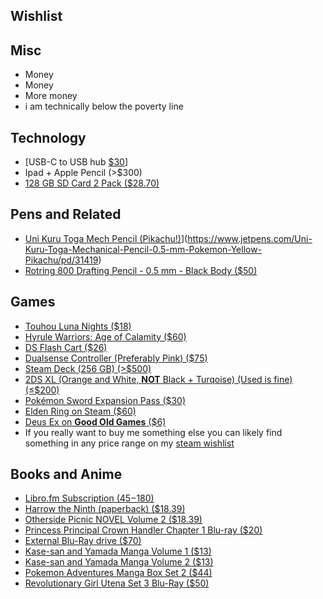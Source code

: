 ## Wishlist

## Misc

-   Money
-   Money
-   More money
-   i am technically below the poverty line


## Technology

-   [USB-C to USB hub [$30](https://www.amazon.com/UtechSmart-Ethernet-Delivery-Compatible-Chromebook/dp/B07H2ZS1B5/)]
-   Ipad + Apple Pencil (>$300)
-   [128 GB SD Card 2 Pack ($28.70)](https://www.amazon.com/SanDisk-128GB-256GB-MicroSD-Memory/dp/B07YQ5M4V4/ref=sr_1_1?crid=2GX1NT9PXL59J&keywords=sd+card+128gb+2&qid=1646671656&sprefix=sd+card+128gb+2%2Caps%2C82&sr=8-1)


## Pens and Related

-   [Uni Kuru Toga Mech Pencil (Pikachu!)]($13)](https://www.jetpens.com/Uni-Kuru-Toga-Mechanical-Pencil-0.5-mm-Pokemon-Yellow-Pikachu/pd/31419)
-   [Rotring 800 Drafting Pencil - 0.5 mm - Black Body ($50)](https://www.jetpens.com/Rotring-800-Drafting-Pencil-0.5-mm-Black-Body/pd/6767)


## Games

-   [Touhou Luna Nights ($18)](https://www.nintendo.com/games/detail/touhou-luna-nights-switch/)
-   [Hyrule Warriors: Age of Calamity ($60)](https://www.nintendo.com/games/detail/hyrule-warriors-age-of-calamity-switch/)
-   [DS Flash Cart ($26)](https://www.amazon.com/2021-SDHC-Version-Adapter-timebomb/dp/B09FDBR8FB/ref=sr_1_3?keywords=r4i+gold+3ds+plus&qid=1646672770&sr=8-3)
-   [Dualsense Controller (Preferably Pink) ($75)](https://direct.playstation.com/en-us/accessories/accessory/dualsense-wireless-controller-nova-pink.3006395)
-   [Steam Deck (256 GB) (>$500)](https://store.steampowered.com/steamdeck/)
-   [2DS XL (Orange and White, **NOT** Black + Turqoise) (Used is fine) (&le;$200)](https://www.amazon.com/dp/B075BD7RYX/ref=twister_B075MJLB5B?_encoding=UTF8&psc=1)
-   [Pokémon Sword Expansion Pass ($30)](https://swordshield.pokemon.com/en-us/expansionpass/)
-   [Elden Ring on Steam ($60)](https://store.steampowered.com/app/1245620/ELDEN_RING/)
-   [Deus Ex on **Good Old Games** ($6)](https://www.gog.com/en/game/deus_ex)
-   If you really want to buy me something else you can likely find something in any price range on my [steam wishlist](https://store.steampowered.com/wishlist/profiles/76561198130985823/#sort=order)


## Books and Anime

-   [Libro.fm Subscription ($45-$180)](https://libro.fm/gift)
-   [Harrow the Ninth (paperback) ($18.39)](https://bookshop.org/books/harrow-the-ninth/9781250313218)
-   [Otherside Picnic NOVEL Volume 2 ($18.39)](https://www.rightstufanime.com/Otherside-Picnic-Novel-Omnibus-Volume-2)
-   [Princess Principal Crown Handler Chapter 1 Blu-ray ($20)](https://www.rightstufanime.com/Princess-Principal-Crown-Handler-Chapter-1-Blu-ray)
-   [External Blu-Ray drive ($70)](https://www.amazon.com/External-Portable-Blu-ray-DriveCompatible-SpeedSilent/dp/B07DL5WQPN/ref=sr_1_4?crid=2NQA2FZ3BU8ZZ&keywords=Blu%2Bray%2Bdvd%2Bplayer%2Busb&qid=1646680618&sprefix=blu%2Bray%2Bdvd%2Bplayer%2Bus%2Caps%2C59&sr=8-4&th=1)
-   [Kase-san and Yamada Manga Volume 1 ($13)](https://www.rightstufanime.com/Kase-san-and-Yamada-Manga)
-   [Kase-san and Yamada Manga Volume 2 ($13)](https://www.rightstufanime.com/Kase-san-and-Yamada-Manga-Volume-2)
-   [Pokemon Adventures Manga Box Set 2 ($44)](https://www.rightstufanime.com/Pokemon-Adventures-Manga-Box-Set-Volume-2-Volume-8-Volume-14-Gold-Silver)
-   [Revolutionary Girl Utena Set 3 Blu-Ray ($50)](https://www.rightstufanime.com/Revolutionary-Girl-Utena-Set-3-Blu-Ray)

